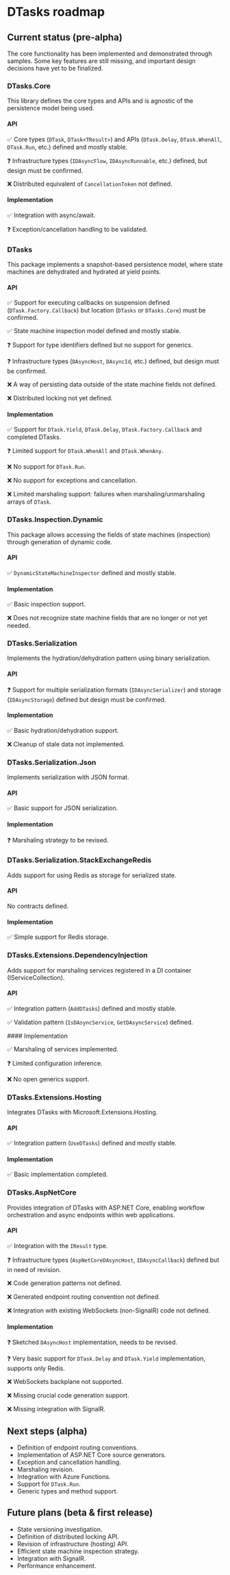 # DTasks roadmap

## Current status (pre-alpha)

The core functionality has been implemented and demonstrated through samples.
Some key features are still missing, and important design decisions have yet to be finalized.

### DTasks.Core

This library defines the core types and APIs and is agnostic of the persistence model being used.

#### API

✅ Core types (`DTask`, `DTask<TResult>`) and APIs (`DTask.Delay`, `DTask.WhenAll`, `DTask.Run`, etc.) defined and mostly stable.

❓ Infrastructure types (`IDAsyncFlow`, `IDAsyncRunnable`, etc.) defined, but design must be confirmed.

❌ Distributed equivalent of `CancellationToken` not defined.

#### Implementation

✅ Integration with async/await.

❓ Exception/cancellation handling to be validated.

### DTasks

This package implements a snapshot-based persistence model, where state machines are dehydrated and hydrated at yield points.

#### API

✅ Support for executing callbacks on suspension defined (`DTask.Factory.Callback`) but location (`DTasks` or `DTasks.Core`) must be confirmed.

✅ State machine inspection model defined and mostly stable.

❓ Support for type identifiers defined but no support for generics.

❓ Infrastructure types (`DAsyncHost`, `DAsyncId`, etc.) defined, but design must be confirmed.

❌ A way of persisting data outside of the state machine fields not defined.

❌ Distributed locking not yet defined.

#### Implementation

✅ Support for `DTask.Yield`, `DTask.Delay`, `DTask.Factory.Callback` and completed DTasks.

❓ Limited support for `DTask.WhenAll` and `DTask.WhenAny`.

❌ No support for `DTask.Run`.

❌ No support for exceptions and cancellation.

❌ Limited marshaling support: failures when marshaling/unmarshaling arrays of `DTask`.

### DTasks.Inspection.Dynamic

This package allows accessing the fields of state machines (inspection) through generation of dynamic code.

#### API

✅ `DynamicStateMachineInspector` defined and mostly stable.

#### Implementation

✅ Basic inspection support.

❌ Does not recognize state machine fields that are no longer or not yet needed.

### DTasks.Serialization

Implements the hydration/dehydration pattern using binary serialization.

#### API

❓ Support for multiple serialization formats (`IDAsyncSerializer`) and storage (`IDAsyncStorage`) defined but design must be confirmed.

#### Implementation

✅ Basic hydration/dehydration support.

❌ Cleanup of stale data not implemented.

### DTasks.Serialization.Json

Implements serialization with JSON format.

#### API

✅ Basic support for JSON serialization.

#### Implementation

❓ Marshaling strategy to be revised.

### DTasks.Serialization.StackExchangeRedis

Adds support for using Redis as storage for serialized state.

#### API

No contracts defined.

#### Implementation

✅ Simple support for Redis storage.

### DTasks.Extensions.DependencyInjection

Adds support for marshaling services registered in a DI container (IServiceCollection).

#### API

✅ Integration pattern (`AddDTasks`) defined and mostly stable.

✅ Validation pattern (`IsDAsyncService`, `GetDAsyncService`) defined.

#### Implementation

✅ Marshaling of services implemented.

❓ Limited configuration inference.

❌ No open generics support.

### DTasks.Extensions.Hosting

Integrates DTasks with Microsoft.Extensions.Hosting.

#### API

✅ Integration pattern (`UseDTasks`) defined and mostly stable.

#### Implementation

✅ Basic implementation completed.

### DTasks.AspNetCore

Provides integration of DTasks with ASP.NET Core, enabling workflow orchestration and async endpoints within web applications.

#### API

✅ Integration with the `IResult` type.

❓ Infrastructure types (`AspNetCoreDAsyncHost`, `IDAsyncCallback`) defined but in need of revision.

❌ Code generation patterns not defined.

❌ Generated endpoint routing convention not defined.

❌ Integration with existing WebSockets (non-SignalR) code not defined.

#### Implementation

❓ Sketched `DAsyncHost` implementation, needs to be revised.

❓ Very basic support for `DTask.Delay` and `DTask.Yield` implementation, supports only Redis.

❌ WebSockets backplane not supported.

❌ Missing crucial code generation support.

❌ Missing integration with SignalR.


## Next steps (alpha)

- Definition of endpoint routing conventions.
- Implementation of ASP.NET Core source generators.
- Exception and cancellation handling.
- Marshaling revision.
- Integration with Azure Functions.
- Support for `DTask.Run`.
- Generic types and method support.

## Future plans (beta & first release)

- State versioning investigation.
- Definition of distributed locking API.
- Revision of infrastructure (hosting) API.
- Efficient state machine inspection strategy.
- Integration with SignalR.
- Performance enhancement.
